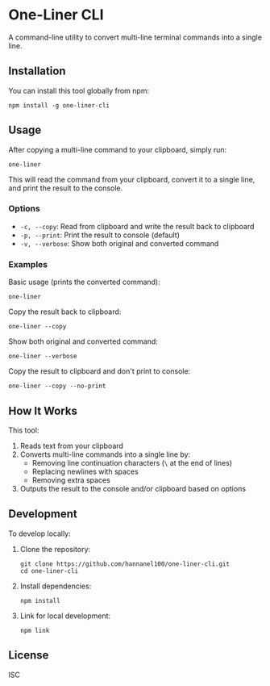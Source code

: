 # One-Liner CLI

A command-line utility to convert multi-line terminal commands into a single line.

## Installation

You can install this tool globally from npm:

```
npm install -g one-liner-cli
```

## Usage

After copying a multi-line command to your clipboard, simply run:

```
one-liner
```

This will read the command from your clipboard, convert it to a single line, and print the result to the console.

### Options

- `-c, --copy`: Read from clipboard and write the result back to clipboard
- `-p, --print`: Print the result to console (default)
- `-v, --verbose`: Show both original and converted command

### Examples

Basic usage (prints the converted command):
```
one-liner
```

Copy the result back to clipboard:
```
one-liner --copy
```

Show both original and converted command:
```
one-liner --verbose
```

Copy the result to clipboard and don't print to console:
```
one-liner --copy --no-print
```

## How It Works

This tool:

1. Reads text from your clipboard
2. Converts multi-line commands into a single line by:
   - Removing line continuation characters (`\` at the end of lines)
   - Replacing newlines with spaces
   - Removing extra spaces
3. Outputs the result to the console and/or clipboard based on options

## Development

To develop locally:

1. Clone the repository:
   ```
   git clone https://github.com/hannanel100/one-liner-cli.git
   cd one-liner-cli
   ```

2. Install dependencies:
   ```
   npm install
   ```

3. Link for local development:
   ```
   npm link
   ```

## License

ISC
